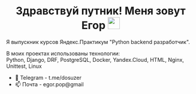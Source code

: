 <h1 align="center">Здравствуй путник! Меня зовут Егор 
<img src="https://github.com/blackcater/blackcater/raw/main/images/Hi.gif" height="32"/></h1>

Я выпускник курсов Яндекс.Практикум "Python backend разработчик".

В моих проектах использованы технологии:  
Python, Django, DRF, PostgreSQL, Docker, Yandex.Cloud, HTML, Nginx, Unittest, Linux
- 💬 Telegram - t.me/dosuzer
- 📫 Почта    - egor.pop@gmail



<!--
**DOSuzer/DOSuzer** is a ✨ _special_ ✨ repository because its `README.md` (this file) appears on your GitHub profile.
### Здравствуй путник! 👋
Here are some ideas to get you started:

- 🔭 I’m currently working on ...
- 🌱 I’m currently learning ...
- 👯 I’m looking to collaborate on ...
- 🤔 I’m looking for help with ...
- 💬 Ask me about ...
- 📫 How to reach me: ...
- 😄 Pronouns: ...
- ⚡ Fun fact: ...
-->
